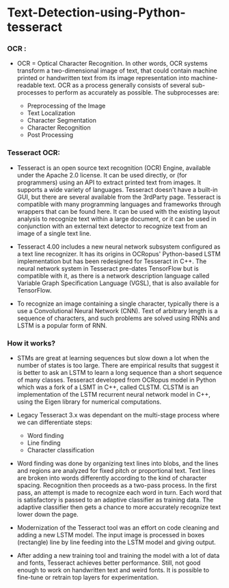 # Text-Detection-using-Python-tesseract

### OCR :
- OCR = Optical Character Recognition. In other words, OCR systems transform a two-dimensional image of text, that could contain machine printed or handwritten text from its image representation into machine-readable text. OCR as a process generally consists of several sub-processes to perform as accurately as possible. The subprocesses are:

    * Preprocessing of the Image
    * Text Localization
    * Character Segmentation
    * Character Recognition
    * Post Processing

### Tesseract OCR:

- Tesseract is an open source text recognition (OCR) Engine, available under the Apache 2.0 license. It can be used directly, or (for programmers) using an API to extract printed text from images. It supports a wide variety of languages. Tesseract doesn't have a built-in GUI, but there are several available from the 3rdParty page. Tesseract is compatible with many programming languages and frameworks through wrappers that can be found here. It can be used with the existing layout analysis to recognize text within a large document, or it can be used in conjunction with an external text detector to recognize text from an image of a single text line.

- Tesseract 4.00 includes a new neural network subsystem configured as a text line recognizer. It has its origins in OCRopus' Python-based LSTM implementation but has been redesigned for Tesseract in C++. The neural network system in Tesseract pre-dates TensorFlow but is compatible with it, as there is a network description language called Variable Graph Specification Language (VGSL), that is also available for TensorFlow.

- To recognize an image containing a single character, typically there is a use a Convolutional Neural Network (CNN). Text of arbitrary length is a sequence of characters, and such problems are solved using RNNs and LSTM is a popular form of RNN.

### How it works?

- STMs are great at learning sequences but slow down a lot when the number of states is too large. There are empirical results that suggest it is better to ask an LSTM to learn a long sequence than a short sequence of many classes. Tesseract developed from OCRopus model in Python which was a fork of a LSMT in C++, called CLSTM. CLSTM is an implementation of the LSTM recurrent neural network model in C++, using the Eigen library for numerical computations.
- Legacy Tesseract 3.x was dependant on the multi-stage process where we can differentiate steps:

    * Word finding
    * Line finding
    * Character classification

- Word finding was done by organizing text lines into blobs, and the lines and regions are analyzed for fixed pitch or proportional text. Text lines are broken into words differently according to the kind of character spacing. Recognition then proceeds as a two-pass process. In the first pass, an attempt is made to recognize each word in turn. Each word that is satisfactory is passed to an adaptive classifier as training data. The adaptive classifier then gets a chance to more accurately recognize text lower down the page.

- Modernization of the Tesseract tool was an effort on code cleaning and adding a new LSTM model. The input image is processed in boxes (rectangle) line by line feeding into the LSTM model and giving output. 

- After adding a new training tool and training the model with a lot of data and fonts, Tesseract achieves better performance. Still, not good enough to work on handwritten text and weird fonts. It is possible to fine-tune or retrain top layers for experimentation.


